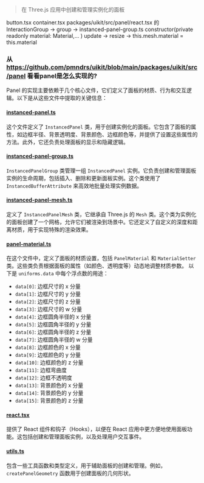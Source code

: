 > 在 Three.js 应用中创建和管理实例化的面板

button.tsx
	container.tsx
	packages/uikit/src/panel/react.tsx 的 InteractionGroup ->  group -> 
		instanced-panel-group.ts
				constructor(private readonly material: Material,... ) 
				update -> resize -> this.mesh.material = this.material
		
### 从 https://github.com/pmndrs/uikit/blob/main/packages/uikit/src/panel  看看panel是怎么实现的?
Panel 的实现主要依赖于几个核心文件，它们定义了面板的材质、行为和交互逻辑。以下是从这些文件中提取的关键信息：
#### [instanced-panel.ts](https://github.com/pmndrs/uikit/blob/main/packages/uikit/src/panel/instanced-panel.ts)
这个文件定义了 `InstancedPanel` 类，用于创建实例化的面板。它包含了面板的属性，如边框半径、背景透明度、背景颜色、边框颜色等，并提供了设置这些属性的方法。此外，它还负责处理面板的显示和隐藏逻辑。
#### [instanced-panel-group.ts](https://github.com/pmndrs/uikit/blob/main/packages/uikit/src/panel/instanced-panel-group.ts)
`InstancedPanelGroup` 类管理一组 `InstancedPanel` 实例。它负责创建和管理面板实例的生命周期，包括插入、删除和更新面板实例。这个类使用了 `InstancedBufferAttribute` 来高效地批量处理实例数据。
#### [instanced-panel-mesh.ts](https://github.com/pmndrs/uikit/blob/main/packages/uikit/src/panel/instanced-panel-mesh.ts)
定义了 `InstancedPanelMesh` 类，它继承自 Three.js 的 `Mesh` 类。这个类为实例化的面板创建了一个网格，允许它们被渲染到场景中。它还定义了自定义的深度和距离材质，用于实现特殊的渲染效果。
#### [panel-material.ts](https://github.com/pmndrs/uikit/blob/main/packages/uikit/src/panel/panel-material.ts)
在这个文件中，定义了面板的材质设置，包括 `PanelMaterial` 和 `MaterialSetter` 类。这些类负责根据面板的属性（如颜色、透明度等）动态地调整材质参数。
以下是 `uniforms.data` 中每个浮点数的用途：
- `data[0]`: 边框尺寸的 x 分量
- `data[1]`: 边框尺寸的 y 分量
- `data[2]`: 边框尺寸的 z 分量
- `data[3]`: 边框尺寸的 w 分量
- `data[4]`: 边框圆角半径的 x 分量
- `data[5]`: 边框圆角半径的 y 分量
- `data[6]`: 边框圆角半径的 z 分量
- `data[7]`: 边框圆角半径的 w 分量
- `data[8]`: 边框颜色的 x 分量
- `data[9]`: 边框颜色的 y 分量
- `data[10]`: 边框颜色的 z 分量
- `data[11]`: 边框弯曲度
- `data[12]`: 边框不透明度
- `data[13]`: 背景颜色的 x 分量
- `data[14]`: 背景颜色的 y 分量
- `data[15]`: 背景颜色的 z 分量
#### [react.tsx](https://github.com/pmndrs/uikit/blob/main/packages/uikit/src/panel/react.tsx)
提供了 React 组件和钩子（Hooks），以便在 React 应用中更方便地使用面板功能。这包括创建和管理面板实例，以及处理用户交互事件。
#### [utils.ts](https://github.com/pmndrs/uikit/blob/main/packages/uikit/src/panel/utils.ts)
包含一些工具函数和类型定义，用于辅助面板的创建和管理。例如，`createPanelGeometry` 函数用于创建面板的几何形状。